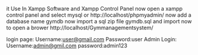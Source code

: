 it Use In Xampp Software and Xampp Control Panel 
now open a xampp control panel and select mysql or http://localhost/phpmyadmin/
now add a database name gymdb
now import a sql zip file gymdb.sql and import 
now to open a brower http://localhost/Gymmanagementsystem/

login page:
  Username:user@gmail.com
  Password:user
Admin Login:
  Username:admin@gmil.com
  password:admin123
